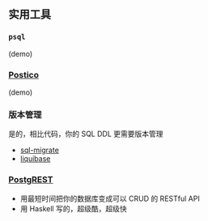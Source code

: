 ## 实用工具


### `psql`

(demo)


### [Postico](https://eggerapps.at/postico/)

(demo)


### 版本管理

是的，相比代码，你的  SQL DDL 更需要版本管理

- [sql-migrate](https://github.com/rubenv/sql-migrate)
- [liquibase](http://www.liquibase.org/)


### [PostgREST](https://postgrest.com/)

- 用最短时间把你的数据库变成可以 CRUD 的 RESTful API
- 用 Haskell 写的，超级酷，超级快
